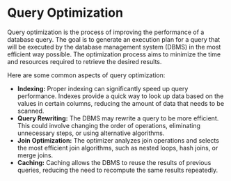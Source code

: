 # Query Optimization

Query optimization is the process of improving the performance of a database query. The goal is to generate an execution plan for a query that will be executed by the database management system (DBMS) in the most efficient way possible. The optimization process aims to minimize the time and resources required to retrieve the desired results.

Here are some common aspects of query optimization:

- **Indexing:** Proper indexing can significantly speed up query performance. Indexes provide a quick way to look up data based on the values in certain columns, reducing the amount of data that needs to be scanned.
- **Query Rewriting:** The DBMS may rewrite a query to be more efficient. This could involve changing the order of operations, eliminating unnecessary steps, or using alternative algorithms.
- **Join Optimization:** The optimizer analyzes join operations and selects the most efficient join algorithms, such as nested loops, hash joins, or merge joins.
- **Caching:** Caching allows the DBMS to reuse the results of previous queries, reducing the need to recompute the same results repeatedly.
